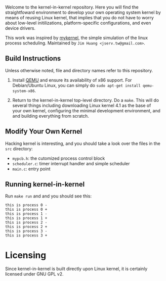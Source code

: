 Welcome to the kernel-in-kernel repository. Here you will find the
straightfoward environment to develop your own operating system kernel
by means of reusing Linux kernel, that implies that you do not have to
worry about low-level initilizations, platform-specific configurations,
and even device drivers.

This work was inspired by [mykernel](https://github.com/mengning/mykernel/),
the simple simulation of the linux process scheduling.
Maintained by `Jim Huang <jserv.tw@gmail.com>`.

Build Instructions
------------------
Unless otherwise noted, file and directory names refer to this repository.

1. Install [QEMU](http://www.qemu.org) and ensure its availability of x86 support.
   For Debian/Ubuntu Linux, you can simply do `sudo apt-get install qemu-system-x86`.

2. Return to the kernel-in-kernel top-level directory. Do a `make`. This will
   do several things including downloading Linux kernel 4.1 as the base of
   your own kernel, configuring the minimal development environment, and and
   building everything from scratch.

Modify Your Own Kernel
----------------------
Hacking kernel is interesting, and you should take a look over the files in
the `src` directory:
* `mypcb.h`: the cutomized process control block
* `scheduler.c`: timer interrupt handler and simple scheduler
* `main.c`: entry point

Running kernel-in-kernel
------------------------
Run `make run` and and you should see this:

```
this is process 0 -
this is process 0 +
this is process 1 -
this is process 1 +
this is process 2 -
this is process 2 +
this is process 3 -
this is process 3 +
```

Licensing
=========
Since kernel-in-kernel is built directly upon Linux kernel, it is certainly
licensed under GNU GPL v2.
